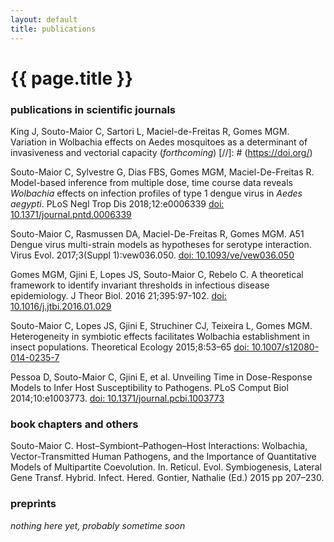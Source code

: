 ```yaml
---
layout: default
title: publications
---
```

{{ page.title }}
================

### publications in scientific journals

King J, Souto-Maior C, Sartori L, Maciel-de-Freitas R, Gomes MGM.
Variation in Wolbachia effects on Aedes mosquitoes as a determinant of invasiveness and vectorial capacity (_forthcoming_)
[//]: # (https://doi.org/)

Souto-Maior C, Sylvestre G, Dias FBS, Gomes MGM, Maciel-De-Freitas R.
Model-based inference from multiple dose, time course data reveals _Wolbachia_ effects on infection profiles of type 1 dengue virus in _Aedes aegypti_.
PLoS Negl Trop Dis 2018;12:e0006339 [doi: 10.1371/journal.pntd.0006339](https://doi.org/10.1371/journal.pntd.0006339)

Souto-Maior C, Rasmussen DA,  Maciel-De-Freitas R, Gomes MGM.
A51 Dengue virus multi-strain models as hypotheses for serotype interaction.
Virus Evol. 2017;3(Suppl 1):vew036.050. [doi: 10.1093/ve/vew036.050](https://doi.org/10.1093/ve/vew036.050)


Gomes MGM, Gjini E, Lopes JS, Souto-Maior C, Rebelo C.
A theoretical framework to identify invariant thresholds in infectious disease epidemiology.
J Theor Biol. 2016 21;395:97-102. [doi: 10.1016/j.jtbi.2016.01.029](https://dx.doi.org/10.1016/j.jtbi.2016.01.029)


Souto-Maior C, Lopes JS, Gjini E, Struchiner CJ, Teixeira L, Gomes MGM.
Heterogeneity in symbiotic effects facilitates Wolbachia establishment in insect populations.
Theoretical Ecology 2015;8:53–65 [doi:  10.1007/s12080-014-0235-7](https://dx.doi.org/10.1007/s12080-014-0235-7)

Pessoa D, Souto-Maior C, Gjini E, et al.
Unveiling Time in Dose-Response Models to Infer Host Susceptibility to Pathogens.
PLoS Comput Biol 2014;10:e1003773. [doi: 10.1371/journal.pcbi.1003773](https://dx.doi.org/10.1371/journal.pcbi.1003773)

### book chapters and others
Souto-Maior C.
Host–Symbiont–Pathogen–Host Interactions: Wolbachia, Vector-Transmitted Human Pathogens, and the Importance of Quantitative Models of Multipartite Coevolution.
In. Reticul. Evol. Symbiogenesis, Lateral Gene Transf. Hybrid. Infect. Hered. Gontier, Nathalie (Ed.) 2015 pp 207–230.


### preprints
_nothing here yet, probably sometime soon_
